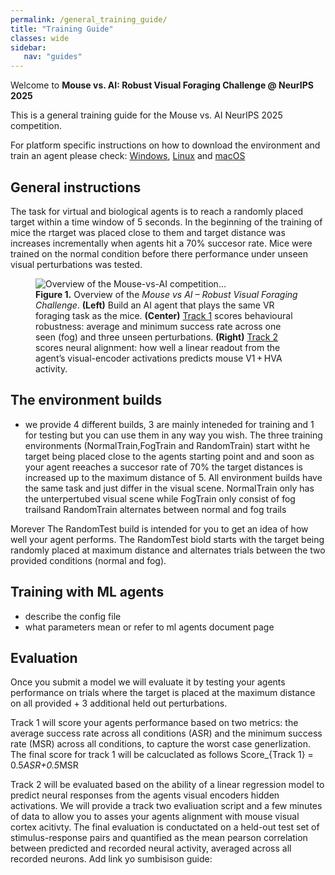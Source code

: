 ```yaml
---
permalink: /general_training_guide/
title: "Training Guide"
classes: wide
sidebar:
   nav: "guides"
---
```


Welcome to **Mouse vs. AI: Robust Visual Foraging Challenge @ NeurIPS 2025**

This is a general training guide for the Mouse vs. AI NeurIPS 2025 competition.

For platform specific instructions on how to download the environment and train an agent please check:
[Windows](/training-guide-windowsI/), [Linux](/training-guide-linux/) and [macOS](/training-guide-macos/)


## General instructions
The task for virtual and biological agents is to reach a randomly placed target within a time window of 5 seconds. In the beginning of the training of mice the rtarget was placed close to them and target distance was increases incrementally when agents hit a 70% succesor rate.
Mice were trained on the normal condition before there performance under unseen visual perturbations was tested. 



<figure class="competition-diagram">
  <img src="/assets/images/diagram_unity.png"
       alt="Overview of the Mouse-vs-AI competition…">

  <figcaption class="fig-caption">
    <strong>Figure&nbsp;1.</strong> Overview of the <em>Mouse&nbsp;vs&nbsp;AI – Robust Visual Foraging Challenge</em>.
    <strong>(Left)</strong> Build an AI agent that plays the same VR foraging task as the mice.
    <strong>(Center)</strong> <u>Track 1</u> scores behavioural robustness: average and minimum success rate across one seen (fog) and three unseen perturbations.
    <strong>(Right)</strong> <u>Track 2</u> scores neural alignment: how well a linear readout from the agent’s visual-encoder activations predicts mouse V1 + HVA activity.
  </figcaption>
</figure>

## The environment builds
- we provide 4 different builds, 3 are mainly inteneded for training and 1 for testing but you can use them in any way you wish.
The three training environments (NormalTrain,FogTrain and RandomTrain) start witht he target being placed close to the agents starting point and and soon as your agent reeaches a succesor rate of 70% the target distances is increased up to the maximum distance of 5.
All environment builds have the same task and just differ in the visual scene. NormalTrain only has the unterpertubed visual scene while FogTrain only consist of fog trailsand RandomTrain alternates between normal and fog trails

Morever The RandomTest build is intended for you to get an idea of how well your agent performs. The RandomTest biold starts with the target being randomly placed at maximum distance and alternates trials between the two provided conditions (normal and fog).

## Training with ML agents
- describe the config file
- what parameters mean or refer to ml agents document page




## Evaluation
Once you submit a model we will evaluate it by testing your agents performance on trials where the target is placed at the maximum distance on all provided + 3 additional held out perturbations.

Track 1 will score your agents performance based on two metrics: the average success rate across  all conditions (ASR) and the minimum success rate (MSR) across all conditions, to capture the worst case generlization. The final score for track 1 will be calcuclated as follows Score_{Track 1} = 0.5*ASR+0.5*MSR

Track 2 will be evaluated based on the ability of a linear regression model to predict neural responses from the agents visual encoders hidden activations. We will provide a track two evaliuation script and a few minutes of data to allow you to asses your agents alignment with mouse visual cortex acitivty.
The final evaluation is conductated on a held-out test set of stimulus-response pairs and quantified as the mean pearson correlation between predicted and recorded neural activity, averaged across all recorded neurons.
 Add link yo sumbisison guide:
##
